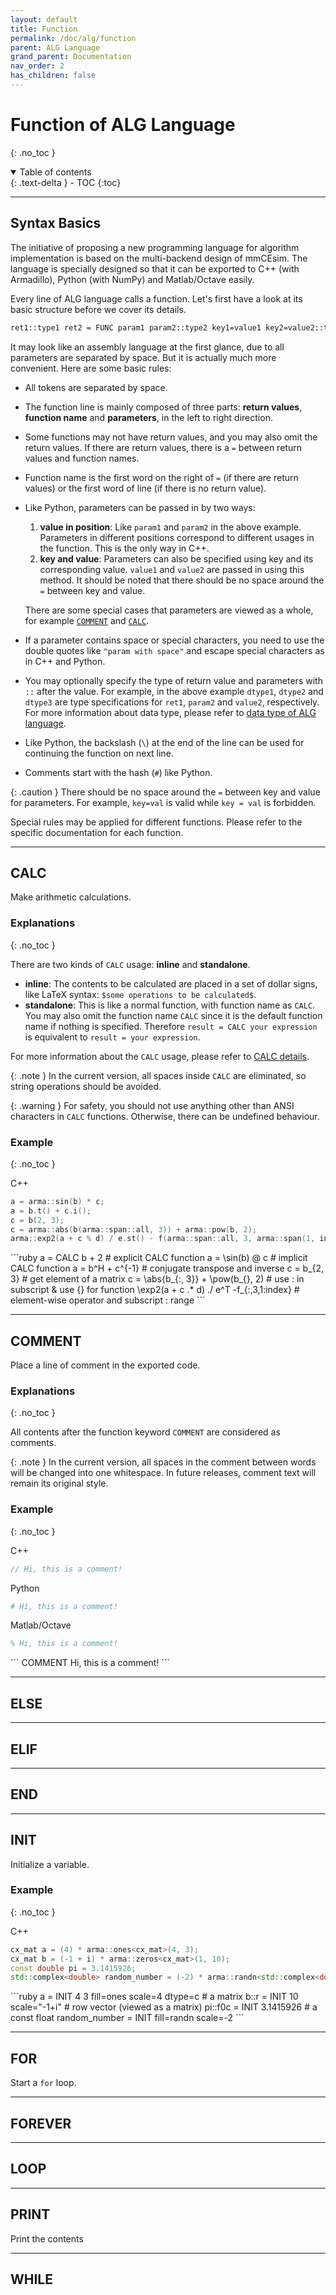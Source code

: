 ```yaml
---
layout: default
title: Function
permalink: /doc/alg/function
parent: ALG Language
grand_parent: Documentation
nav_order: 2
has_children: false
---
```


# Function of ALG Language
{: .no_toc }

<details open markdown="block">
  <summary>
    Table of contents
  </summary>
  {: .text-delta }
- TOC
{:toc}
</details>

***

## Syntax Basics

The initiative of proposing a new programming language for algorithm
implementation is based on the multi-backend design of mmCEsim.
The language is specially designed so that it can be exported to C++
(with Armadillo), Python (with NumPy) and Matlab/Octave easily.

Every line of ALG language calls a function.
Let's first have a look at its basic structure before we cover its details.

```sh
ret1::type1 ret2 = FUNC param1 param2::type2 key1=value1 key2=value2::type3 # comments
```

It may look like an assembly language at the first glance,
due to all parameters are separated by space.
But it is actually much more convenient.
Here are some basic rules:
- All tokens are separated by space.
- The function line is mainly composed of three parts:
  **return values**, **function name** and **parameters**,
  in the left to right direction.
- Some functions may not have return values, and you may also omit the return values.
  If there are return values, there is a `=` between return values and function names.
- Function name is the first word on the right of `=` (if there are return values)
  or the first word of line (if there is no return value).
- Like Python, parameters can be passed in by two ways:
  1. **value in position**: Like `param1` and `param2` in the above example.
    Parameters in different positions correspond to different usages in the function.
    This is the only way in C++.
  2. **key and value**: Parameters can also be specified using key and its
    corresponding value. `value1` and `value2` are passed in using this method.
    It should be noted that there should be no space around the `=` between key and value.

  There are some special cases that parameters are viewed as a whole,
  for example [`COMMENT`](#comment) and [`CALC`](#calc).
- If a parameter contains space or special characters, you need to use the
  double quotes like `"param with space"` and escape special characters as in
  C++ and Python.
- You may optionally specify the type of return value and parameters with `::`
  after the value. For example, in the above example `dtype1`, `dtype2` and `dtype3`
  are type specifications for `ret1`, `param2` and `value2`, respectively.
  For more information about data type, please refer to
  [data type of ALG language](type).
- Like Python, the backslash (`\`) at the end of the line can be used for continuing
  the function on next line.
- Comments start with the hash (`#`) like Python.

{: .caution }
There should be no space around the `=` between key and value for parameters.
For example, `key=val` is valid while `key = val` is forbidden.

Special rules may be applied for different functions.
Please refer to the specific documentation for each function.

***

## CALC
Make arithmetic calculations.

### Explanations
{: .no_toc }

There are two kinds of `CALC` usage: **inline** and **standalone**.
- **inline**: The contents to be calculated are placed in a set of dollar signs,
  like LaTeX syntax: `$some operations to be calculated$`.
- **standalone**: This is like a normal function, with function name as `CALC`.
  You may also omit the function name `CALC` since it is the default function name
  if nothing is specified.
  Therefore `result = CALC your expression` is equivalent to `result = your expression`.

For more information about the `CALC` usage,
please refer to [CALC details](calc).

{: .note }
In the current version, all spaces inside `CALC` are eliminated,
so string operations should be avoided.

{: .warning }
For safety, you should not use anything other than ANSI characters in `CALC` functions.
Otherwise, there can be undefined behaviour.

### Example
{: .no_toc }

<div class="code-example" markdown="1">

C++
```cpp
a = arma::sin(b) * c;
a = b.t() + c.i();
c = b(2, 3);
c = arma::abs(b(arma::span::all, 3)) + arma::pow(b, 2);
arma::exp2(a + c % d) / e.st() - f(arma::span::all, 3, arma::span(1, index));
```

</div>
<!-- {% raw %} -->
```ruby
a = CALC b + 2 # explicit CALC function
a = \sin(b) @ c # implicit CALC function
a = b^H + c^{-1} # conjugate transpose and inverse
c = b_{2, 3} # get element of a matrix
c = \abs{b_{:, 3}} + \pow(b_{}, 2) # use : in subscript & use {} for function
\exp2(a + c .* d) ./ e^T -f_{:,3,1:index} # element-wise operator and subscript : range
```
<!-- {% endraw %} -->

***

## COMMENT
Place a line of comment in the exported code.

### Explanations
{: .no_toc }

All contents after the function keyword `COMMENT` are considered as comments.

{: .note }
In the current version,
all spaces in the comment between words will be changed into one whitespace.
In future releases, comment text will remain its original style.

### Example
{: .no_toc }

<div class="code-example" markdown="1">

C++
```cpp
// Hi, this is a comment!
```

Python
```py
# Hi, this is a comment!
```

Matlab/Octave
```matlab
% Hi, this is a comment!
```

</div>
```
COMMENT Hi, this is a comment!
```

***

## ELSE

***

## ELIF

***

## END

***

## INIT
Initialize a variable.

### Example
{: .no_toc }

<div class="code-example" markdown="1">

C++
```cpp
cx_mat a = (4) * arma::ones<cx_mat>(4, 3);
cx_mat b = (-1 + i) * arma::zeros<cx_mat>(1, 10);
const double pi = 3.1415926;
std::complex<double> random_number = (-2) * arma::randn<std::complex<double>>();
```

</div>
```ruby
a = INIT 4 3 fill=ones scale=4 dtype=c # a matrix
b::r = INIT 10 scale="-1+i" # row vector (viewed as a matrix)
pi::f0c = INIT 3.1415926 # a const float
random_number = INIT fill=randn scale=-2
```

***

## FOR
Start a `for` loop.

***

## FOREVER

***

## LOOP

***

## PRINT
Print the contents

***

## WHILE
